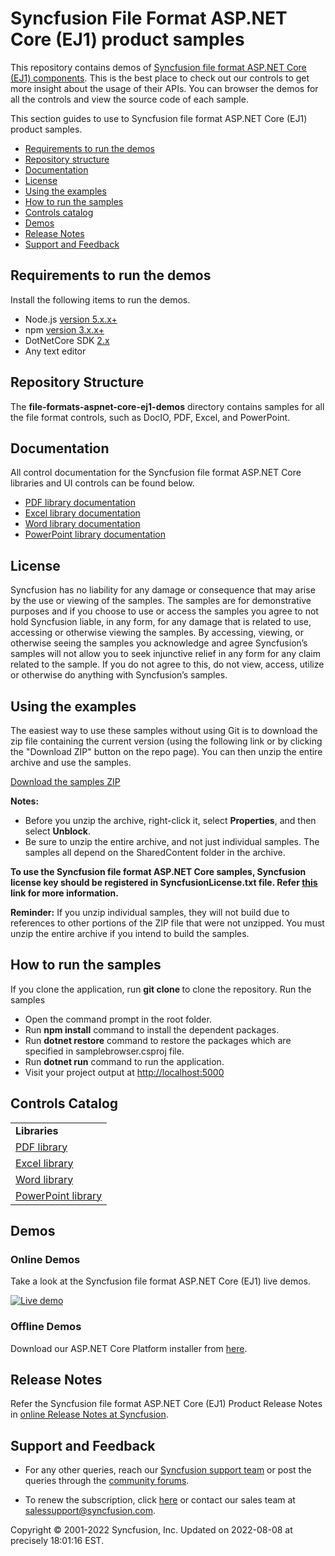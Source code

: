 # Syncfusion File Format ASP.NET Core (EJ1) product samples 

This repository contains demos of [Syncfusion file format ASP.NET Core (EJ1) components](https://www.syncfusion.com/products/jquery/aspnetcore). This is the best place to check out our controls to get more insight about the usage of their APIs. You can browser the demos for all the controls and view the source code of each sample.

This section guides to use to Syncfusion file format ASP.NET Core (EJ1) product samples.

* [Requirements to run the demos](#requirements-to-run-the-demos)
* [Repository structure](#repository-structure)
* [Documentation](#documentation)
* [License](#license)
* [Using the examples](#using-the-examples)
* [How to run the samples](#how-to-run-the-samples) 
* [Controls catalog](#controls-catalog) 
* [Demos](#demos)
* [Release Notes](#release-notes)
* [Support and Feedback](#support-and-feedback)

## <a name="requirements-to-run-the-demo"></a>Requirements to run the demos ##

Install the following items to run the demos.

* Node.js [version 5.x.x+](https://nodejs.org/en/)
* npm [version 3.x.x+](https://blog.npmjs.org/post/85484771375/how-to-install-npm)
* DotNetCore SDK [2.x](https://www.microsoft.com/net/download)
* Any text editor

## <a name="repository-structure"></a>Repository Structure ##

The **file-formats-aspnet-core-ej1-demos** directory contains samples for all the file format controls, such as DocIO, PDF, Excel, and PowerPoint.

## <a name="documentation"></a>Documentation ##

All control documentation for the Syncfusion file format ASP.NET Core libraries and UI controls can be found below.  

* [PDF library documentation](https://help.syncfusion.com/file-formats/pdf/overview?utm_source=github&utm_medium=listing)
* [Excel library documentation](https://help.syncfusion.com/file-formats/xlsio/overview?utm_source=github&utm_medium=listing)
* [Word library documentation](https://help.syncfusion.com/file-formats/docio/overview?utm_source=github&utm_medium=listing)
* [PowerPoint library documentation](https://help.syncfusion.com/file-formats/presentation/overview?utm_source=github&utm_medium=listing)

## <a name="license"></a>License ##

Syncfusion has no liability for any damage or consequence that may arise by the use or viewing of the samples. The samples are for demonstrative purposes and if you choose to use or access the samples you agree to not hold Syncfusion liable, in any form, for any damage that is related to use, accessing or otherwise viewing the samples. By accessing, viewing, or otherwise seeing the samples you acknowledge and agree Syncfusion’s samples will not allow you to seek injunctive relief in any form for any claim related to the sample. If you do not agree to this, do not view, access, utilize or otherwise do anything with Syncfusion’s samples.

## <a name="using-the-examples"></a>Using the examples ##

The easiest way to use these samples without using Git is to download the zip file containing the current version (using the following link or by clicking the "Download ZIP" button on the repo page). You can then unzip the entire archive and use the samples.

   [Download the samples ZIP](../../archive/master.zip)

   **Notes:** 
   * Before you unzip the archive, right-click it, select **Properties**, and then select **Unblock**.
   * Be sure to unzip the entire archive, and not just individual samples. The samples all depend on the SharedContent folder in the archive.  

**To use the Syncfusion file format ASP.NET Core samples, Syncfusion license key should be registered in SyncfusionLicense.txt file. Refer [this](https://www.syncfusion.com/kb/9002?utm_source=github&utm_medium=listing) link for more information.**

**Reminder:** If you unzip individual samples, they will not build due to references to other portions of the ZIP file that were not unzipped. You must unzip the entire archive if you intend to build the samples.

## <a name="how-to-run-the-samples"></a>How to run the samples

If you clone the application, run **git clone <repository-url>** to clone the repository.
Run the samples

* Open the command prompt in the root folder.
* Run **npm install** command to install the dependent packages.
* Run **dotnet restore** command to restore the packages which are specified in samplebrowser.csproj file.
* Run **dotnet run** command to run the application.
* Visit your project output at [http://localhost:5000](http://localhost:5000)


## <a name="controls-catalog"></a>Controls Catalog

<table>
  <tr>
    <td>
    <b>Libraries<b>
    </td>
  </tr>
  <tr>
  <td>
    <a href="">PDF library</a>
  </td>  
  </tr>  
  <tr>
  <td>
    <a href="">Excel library</a>
  </td>
  </tr>  
  <tr>
  <td>
    <a href="">Word library</a>
  </td>
  </tr>  
  <tr>
  <td>
    <a href="">PowerPoint library</a>
  </td>
  </tr>
</table>

## <a name="demos"></a>Demos ##

### Online Demos

Take a look at the Syncfusion file format ASP.NET Core (EJ1) live demos.

[![Live demo](http://dabuttonfactory.com/button.png?t=Live+demo&f=Calibri-Bold&ts=24&tc=fff&tshs=1&tshc=000&hp=20&vp=8&c=5&bgt=gradient&bgc=3d85c6&ebgc=073763)](http://aspnetcore.syncfusion.com/?utm_medium=listing)

### Offline Demos

Download our ASP.NET Core Platform installer from [here](https://www.syncfusion.com/downloads/aspnetcore/?utm_medium=listing).

## <a name="release-notes"></a>Release Notes ##

Refer the Syncfusion file format ASP.NET Core (EJ1) Product Release Notes in [online Release Notes at Syncfusion](http://help.syncfusion.com/aspnet-core/release-notes/?utm_medium=listing).

## <a name="support-and-feedback"></a>Support and Feedback ##

* For any other queries, reach our [Syncfusion support team](https://www.syncfusion.com/support/directtrac/incidents/newincident?utm_source=github&utm_medium=listing) or post the queries through the [community forums](https://www.syncfusion.com/forums?utm_source=github&utm_medium=listing).

* To renew the subscription, click [here](https://www.syncfusion.com/sales/products?utm_source=github&utm_medium=listing) or contact our sales team at <salessupport@syncfusion.com>.

<p>Copyright © 2001-2022 Syncfusion, Inc. Updated on 2022-08-08 at precisely 18:01:16 EST.</p>
